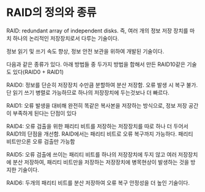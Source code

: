 # RAID의 정의와 종류

RAID: redundant array of independent disks. 
즉, 여러 개의 정보 저장 장치를 마치 하나의 논리적인 저장장치로서 다루는 기술이다. 

정보 읽기 및 쓰기 속도 향상, 정보 안전 보관을 위하여 개발된 기술이다. 

다음과 같은 종류가 있다. 
아래 방법들 중 두가지 방법을 합해서 만든 RAID10같은 기술도 있다(RAID0 + RAID1)

RAID0: 정보를 단순히 저장장치 수만큼 분할하여 분산 저장함. 오류 발생 시 복구 불가. 단 읽기 쓰기 병렬로 가능하므로 하나의 저장장치에 두는것보나 더 빠르다. 

RAID1: 오류 발생을 대비해 완전히 똑같은 복사본을 저장하는 방식으로, 정보 저장 공간이 부족하게 된다는 단점이 있다

RAID4: 오류 검출을 위한 패리티 비트를 저장하는 저장장치를 따로 하나 더 두어서 RAID1의 단점을 개선함. 
RAID에서는 패리티 비트로 오류 복구까지 가능하다. 패리티 비트만으론 오류 검출만 가능함 

RAID5: 오류 검출에 쓰이는 패리티 비트를 하나의 저장장치에 두지 않고 여러 저장장치에 분산 저장하여, 패리티 비트만을 저장하는 저장장치에 병목현상이 발생하는 것을 방지한 기술이다. 

RAID6: 두개의 패리티 비트를 분산 저장하여 오류 복구 안정성을 더 높인 기술이다. 